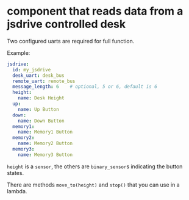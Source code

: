 # component that reads data from a jsdrive controlled desk

Two configured uarts are required for full function.

Example:
```yaml
jsdrive:
  id: my_jsdrive
  desk_uart: desk_bus
  remote_uart: remote_bus
  message_length: 6    # optional, 5 or 6, default is 6
  height:
    name: Desk Height
  up:
    name: Up Button
  down: 
    name: Down Button
  memory1:
    name: Memory1 Button
  memory2:
    name: Memory2 Button
  memory3:
    name: Memory3 Button
```

`height` is a `sensor`, the others are `binary_sensor`s indicating the button states.

There are methods `move_to(height)` and `stop()` that you can use in a lambda.

